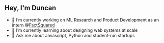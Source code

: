 ## Hey, I'm Duncan

- 🔨 I’m currently working on ML Research and Product Development as an intern @[FactSquared](https://factsquared.com)
- 🌱 I’m currently learning about designing web systems at scale
- 💬 Ask me about Javascript, Python and student-run startups 
